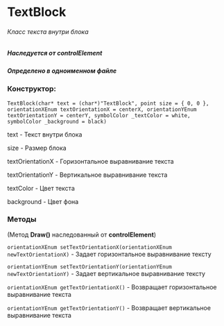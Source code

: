 # TextBlock
###### Класс текста внутри блока
##### Наследуется от controlElement
##### Определено в одноименном файле


### Конструктор:

`TextBlock(char* text = (char*)"TextBlock", point size = { 0, 0 }, orientationXEnum textOrientationX = centerX, orientationYEnum textOrientationY = centerY, symbolColor _textColor = white, symbolColor _background = black)`

text - Текст внутри блока

size - Размер блока

textOrientationX - Горизонтальное выравнивание текста

textOrientationY - Вертикальное выравнивание текста

textColor - Цвет текста

background - Цвет фона

### Методы

(Метод **Draw()** наследованный от **controlElement**)

`orientationXEnum setTextOrientationX(orientationXEnum newTextOrientationX)` - Задает горизонтальное выравнивание тексту

`orientationYEnum setTextOrientationY(orientationYEnum newTextOrientationY)` - Задает вертикальное выравнивание тексту

`orientationXEnum getTextOrientationX()` - Возвращает горизонтальное выравнивание текста

`orientationYEnum getTextOrientationY()` - Возвращает вертикальное выравнивание текста